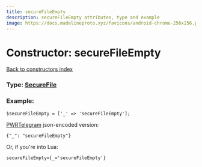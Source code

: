 ```yaml
---
title: secureFileEmpty
description: secureFileEmpty attributes, type and example
image: https://docs.madelineproto.xyz/favicons/android-chrome-256x256.png
---
```

# Constructor: secureFileEmpty  
[Back to constructors index](index.md)






### Type: [SecureFile](../types/SecureFile.md)


### Example:

```
$secureFileEmpty = ['_' => 'secureFileEmpty'];
```  

[PWRTelegram](https://pwrtelegram.xyz) json-encoded version:

```
{"_": "secureFileEmpty"}
```


Or, if you're into Lua:  


```
secureFileEmpty={_='secureFileEmpty'}

```


